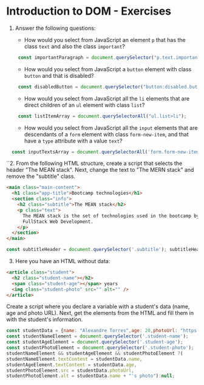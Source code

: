 # Introduction to DOM - Exercises

1. Answer the following questions:

   - How would you select from JavaScript an element `p` that has the class `text` and also the class `important`?
   ```js
    const importantParagraph = document.querySelector("p.text.important");
   ```
   - How would you select from JavaScript a `button` element with class `button` and that is disabled?
   ```js
    const disabledButton = document.querySelector("button:disabled.button");
   ```
   - How would you select from JavaScript all the `li` elements that are direct children of an `ul` element with class `list`?
   ```js
    const listItemArray = document.querySelectorAll("ul.list>li");
   ```
   - How would you select from JavaScript all the `input` elements that are descendants of a `form` element with class `form-new-item`, and that have a `type` attribute with a value `text`?
  ```js
    const inputTextsArray = document.querySelectorAll('form.form-new-item>input[type="text"]');
   ``` 
``2. From the following HTML structure, create a script that selects the header "The MEAN stack". Next, change the text to "The MERN stack" and remove the "subtitle" class.

```html
<main class="main-content">
  <h1 class="app-title">Bootcamp technologies</h1>
  <section class="info">
    <h2 class="subtitle">The MEAN stack</h2>
    <p class="text">
      The MEAN stack is the set of technologies used in the bootcamp by
      FullStack Web Development.
    </p>
  </section>
</main>
```
```js
const subtitleHeader = document.querySelector('.subtitle'); subtitleHeader ? (subtitleHeader.textContent = 'The MERN stack',subtitleHeader.classList.remove('subtitle')) : null;
```
3. Here you have an HTML without data:

```html
<article class="student">
  <h2 class="student-name"></h2>
  <span class="student-age"></span> years
  <img class="student-photo" src="" alt="" />
</article>
```

Create a script where you declare a variable with a student's data
(name, age and photo URL). Next, get the elements from the HTML
and fill them in with the student's information.
```js
const studentData = {name: "Alexandre Torres",age: 20,photoUrl: "https://example.com/student.png"};
const studentNameElement = document.querySelector('.student-name');
const studentAgeElement = document.querySelector('.student-age');
const studentPhotoElement = document.querySelector('.student-photo');
studentNameElement && studentAgeElement && studentPhotoElement ?(
studentNameElement.textContent = studentData.name,
studentAgeElement.textContent = studentData.age,
studentPhotoElement.src = studentData.photoUrl,
studentPhotoElement.alt = studentData.name + "'s photo"):null;
```